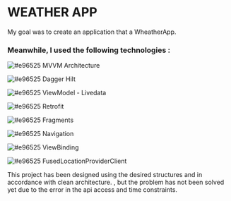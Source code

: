 # WEATHER APP

My goal was to create an application that a WheatherApp.

### Meanwhile, I used the following technologies :

![#e96525](https://via.placeholder.com/15/e96525/000000?text=+) MVVM Architecture

![#e96525](https://via.placeholder.com/15/e96525/000000?text=+) Dagger Hilt

![#e96525](https://via.placeholder.com/15/e96525/000000?text=+) ViewModel - Livedata

![#e96525](https://via.placeholder.com/15/e96525/000000?text=+) Retrofit

![#e96525](https://via.placeholder.com/15/e96525/000000?text=+) Fragments

![#e96525](https://via.placeholder.com/15/e96525/000000?text=+) Navigation

![#e96525](https://via.placeholder.com/15/e96525/000000?text=+) ViewBinding

![#e96525](https://via.placeholder.com/15/e96525/000000?text=+) FusedLocationProviderClient


This project has been designed using the desired structures and in accordance with clean architecture. , but the problem has not been solved yet due to the error in the api access and time constraints.
